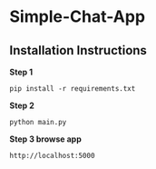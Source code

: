 # Simple-Chat-App

## Installation Instructions

**Step 1**  

```
pip install -r requirements.txt
```

**Step 2**  

```
python main.py
```

**Step 3 browse app**  

```
http://localhost:5000
```
